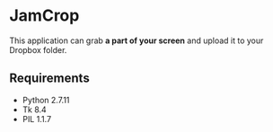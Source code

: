 # JamCrop

This application can grab **a part of your screen** and upload it to your Dropbox folder.

## Requirements

* Python 2.7.11
* Tk 8.4
* PIL 1.1.7